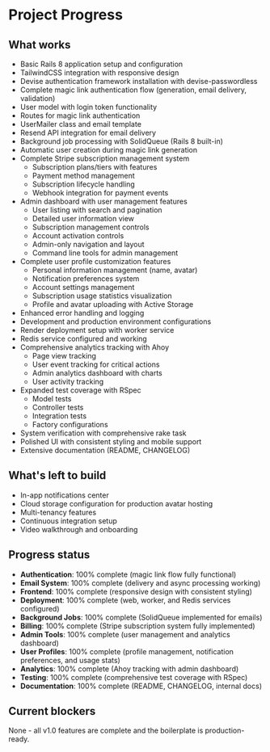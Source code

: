 # Project Progress

## What works
- Basic Rails 8 application setup and configuration
- TailwindCSS integration with responsive design
- Devise authentication framework installation with devise-passwordless
- Complete magic link authentication flow (generation, email delivery, validation)
- User model with login token functionality
- Routes for magic link authentication
- UserMailer class and email template
- Resend API integration for email delivery
- Background job processing with SolidQueue (Rails 8 built-in)
- Automatic user creation during magic link generation
- Complete Stripe subscription management system
  - Subscription plans/tiers with features
  - Payment method management
  - Subscription lifecycle handling
  - Webhook integration for payment events
- Admin dashboard with user management features
  - User listing with search and pagination
  - Detailed user information view
  - Subscription management controls
  - Account activation controls
  - Admin-only navigation and layout
  - Command line tools for admin management
- Complete user profile customization features
  - Personal information management (name, avatar)
  - Notification preferences system
  - Account settings management
  - Subscription usage statistics visualization
  - Profile and avatar uploading with Active Storage
- Enhanced error handling and logging
- Development and production environment configurations
- Render deployment setup with worker service
- Redis service configured and working
- Comprehensive analytics tracking with Ahoy
  - Page view tracking
  - User event tracking for critical actions
  - Admin analytics dashboard with charts
  - User activity tracking
- Expanded test coverage with RSpec
  - Model tests
  - Controller tests
  - Integration tests
  - Factory configurations
- System verification with comprehensive rake task
- Polished UI with consistent styling and mobile support
- Extensive documentation (README, CHANGELOG)

## What's left to build
- In-app notifications center
- Cloud storage configuration for production avatar hosting
- Multi-tenancy features
- Continuous integration setup
- Video walkthrough and onboarding

## Progress status
- **Authentication**: 100% complete (magic link flow fully functional)
- **Email System**: 100% complete (delivery and async processing working)
- **Frontend**: 100% complete (responsive design with consistent styling)
- **Deployment**: 100% complete (web, worker, and Redis services configured)
- **Background Jobs**: 100% complete (SolidQueue implemented for emails)
- **Billing**: 100% complete (Stripe subscription system fully implemented)
- **Admin Tools**: 100% complete (user management and analytics dashboard)
- **User Profiles**: 100% complete (profile management, notification preferences, and usage stats)
- **Analytics**: 100% complete (Ahoy tracking with admin dashboard)
- **Testing**: 100% complete (comprehensive test coverage with RSpec)
- **Documentation**: 100% complete (README, CHANGELOG, internal docs)

## Current blockers
None - all v1.0 features are complete and the boilerplate is production-ready.
